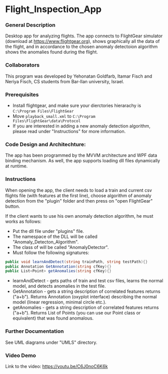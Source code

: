 # Flight_Inspection_App
### General Description
Desktop app for analyzing flights. The app connects to FlightGear simulator (download at https://www.flightgear.org), shows graphically all the data of the flight, and in accordance to the chosen anomaly detectoion algorithm shows the anomalies found during the flight. 

### Collaborators
This program was developed by Yehonatan Goldfarb, Itamar Fisch and Neriya Fisch, CS students from Bar-Ilan university, Israel.

### Prerequisites
* Install flightgear, and make sure your dierctories hierarachy is `C:\Program Files\FlightGear`
* Move `playback_small.xml` to `C:\Program Files\FlightGear\data\Protocol`
* If you are interested in adding a new anomaly detection algorithm, please read under "Instructions" for more information. 

### Code Design and Architechture:
The app has been programmed by the MVVM architecture and WPF data binding mechanism. As well, the app supports loading dll files dynamically at runtime.

### Instructions
When opening the app, the client needs to load a train and current csv flights file (with features at the first line), choose algorithm of anomaly detection from the "plugin" folder and then press on "open FlightGear" button.

If the client wants to use his own anomaly detection algorithm, he must works as follows:
* Put the dll file under "plugins" file.
* The namespace of the DLL will be called "Anomaly_Detecton_Algorithm".
* The class of will be called "AnomalyDetector".
* Must follow the following signatures:


```C#
public void learnAndDetect(string trainPath, string testPath){}
public Annotation GetAnnotation(string cfKey){}
public List<Point> getAnomalies(string cfKey){}
```
* learnAndDetect - gets paths of train and test csv files, learns the normal model, and detects anomalies in the test file.
* GetAnnotation - gets a string description of correlated features returns ("a+b"). Returns Annotation (oxyplot interface) describing the normal model (linear regression, minimal circle etc.).
* getAnomalies - gets a string description of correlated features returns ("a+b"). Returns List of Points (you can use our Point class or equivalent) that was found anomalous.

### Further Documentation
See UML diagrams under "UMLS" directory.

### Video Demo
Link to the video: https://youtu.be/C6J0noC6K6k
